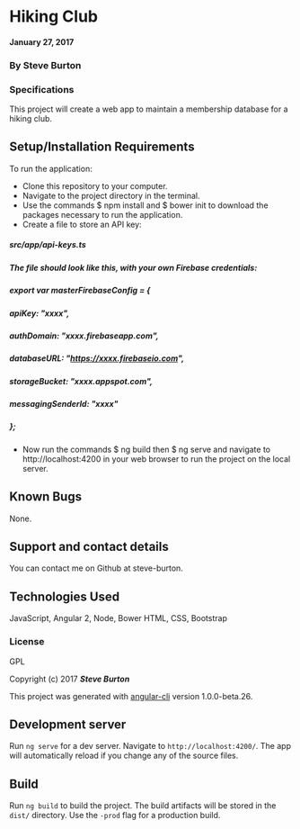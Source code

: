 # Hiking Club

#### January 27, 2017

### By **Steve Burton**

### Specifications
This project will create a web app to maintain a membership database for a hiking club.


## Setup/Installation Requirements

To run the application:
* Clone this repository to your computer.
* Navigate to the project directory in the terminal.
* Use the commands $ npm install and $ bower init to download the packages necessary to run the application.
* Create a file to store an API key:
##### src/app/api-keys.ts
##### The file should look like this, with your own Firebase credentials:  
##### export var masterFirebaseConfig = {
#####  apiKey: "xxxx",
#####  authDomain: "xxxx.firebaseapp.com",
#####  databaseURL: "https://xxxx.firebaseio.com",
#####  storageBucket: "xxxx.appspot.com",
#####  messagingSenderId: "xxxx"
##### };

* Now run the commands $ ng build then $ ng serve and navigate to http://localhost:4200 in your web browser to run the project on the local server.

## Known Bugs

None.

## Support and contact details

You can contact me on Github at steve-burton.

## Technologies Used

JavaScript, Angular 2, Node, Bower HTML, CSS, Bootstrap

### License

GPL

Copyright (c) 2017 **_Steve Burton_**

This project was generated with [angular-cli](https://github.com/angular/angular-cli) version 1.0.0-beta.26.

## Development server
Run `ng serve` for a dev server. Navigate to `http://localhost:4200/`. The app will automatically reload if you change any of the source files.

## Build

Run `ng build` to build the project. The build artifacts will be stored in the `dist/` directory. Use the `-prod` flag for a production build.
